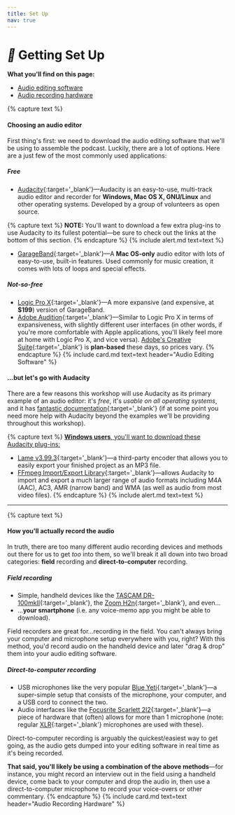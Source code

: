 ```yaml
---
title: Set Up
nav: true
--- 
```


# <i style='color:black;' class='fas'>&#xf0ad;</i> Getting Set Up

**What you'll find on this page:**
- <a href="#software">Audio editing software</a>
- <a href="#hardware">Audio recording hardware</a>

<a id="software"></a>
{% capture text %}
#### Choosing an audio editor

First thing's first: we need to download the audio editing software that we'll be using to assemble the podcast. Luckily, there are a lot of options. Here are a just few of the most commonly used applications:

##### Free

- [Audacity](https://github.com){:target='_blank'}—Audacity is an easy-to-use, multi-track audio editor and recorder for **Windows, Mac OS X, GNU/Linux** and other operating systems. Developed by a group of volunteers as open source.

{% capture text %}
**NOTE:** You'll want to download a few extra plug-ins to use Audacity to its fullest potential—be sure to check out the links at the bottom of this section.
{% endcapture %}
{% include alert.md text=text %}

- [GarageBand](https://itunes.apple.com/us/app/garageband/id682658836?mt=12&ls=1){:target='_blank'}—A **Mac OS-only** audio editor with lots of easy-to-use, built-in features. Used commonly for music creation, it comes with lots of loops and special effects.

##### Not-so-free

- [Logic Pro X](https://itunes.apple.com/us/app/logic-pro-x/id634148309?mt=12){:target='_blank'}—A more expansive (and expensive, at **$199**) version of GarageBand. 
- [Adobe Audition](https://www.adobe.com/products/audition.html?sdid=KKQPG&mv=search&ef_id=EAIaIQobChMI4_OotaDs4QIVrB-tBh2q9g2PEAAYASAAEgLfh_D_BwE:G:s&s_kwcid=AL!3085!3!332933959191!e!!g!!adobe%20audition&gclid=EAIaIQobChMI4_OotaDs4QIVrB-tBh2q9g2PEAAYASAAEgLfh_D_BwE){:target='_blank'}—Similar to Logic Pro X in terms of expansiveness, with slightly different user interfaces (in other words, if you're more comfortable with Apple applications, you'll likely feel more at home with Logic Pro X, and vice versa). [Adobe's Creative Suite](https://www.adobe.com/creativecloud/plans.html?single_app=audition&promoid=KTKAY){:target='_blank'} is **plan-based** these days, so prices vary.
{% endcapture %}
{% include card.md text=text header="Audio Editing Software" %}

#### ...but let's go with **Audacity**

There are a few reasons this workshop will use Audacity as its primary example of an audio editor: it's *free*, it's *usable on all operating systems*, and it has [fantastic documentation](https://manual.audacityteam.org/){:target='_blank'} (if at some point you need more help with Audacity beyond the examples we'll be providing throughout this workshop).  

{% capture text %}
<u><strong>Windows users</strong>, you'll want to download these Audacity plug-ins:</u>
- [Lame v3.99.3](https://manual.audacityteam.org/man/installing_and_updating_audacity_on_windows.html#winlame){:target='_blank'}—a third-party encoder that allows you to easily export your finished project as an MP3 file.
- [FFmpeg Import/Export Library](https://manual.audacityteam.org/man/installing_and_updating_audacity_on_windows.html#winff){:target='_blank'}—allows Audacity to import and export a much larger range of audio formats including M4A (AAC), AC3, AMR (narrow band) and WMA (as well as audio from most video files).
{% endcapture %}
{% include alert.md text=text %}
---
<a id="hardware"></a>
{% capture text %}

#### How you'll actually record the audio

In truth, there are too many different audio recording devices and methods out there for us to get *too* into them, so we'll break it all down into two broad categories: **field** recording and **direct-to-computer** recording.

##### Field recording

- Simple, handheld devices like the [TASCAM DR-100mkII](https://www.amazon.com/dp/B006JVNTXO/?tag=1010128-20){:target='_blank'}, the [Zoom H2n](https://www.amazon.com/dp/B005CQ2ZY6/?tag=1010128-20){:target='_blank'}, and even... 
- ...**your smartphone** (i.e. any voice-memo app you might be able to download).

Field recorders are great for...recording in the field. You can't always bring your computer and microphone setup everywhere with you, right? With this method, you'd record audio on the handheld device and later "drag & drop" them into your audio editing software.

##### Direct-to-computer recording

- USB microphones like the very popular [Blue Yeti](https://www.bluedesigns.com/products/yeti-nano/){:target='_blank'}—a super-simple setup that consists of the microphone, your computer, and a USB cord to connect the two.
- Audio interfaces like the [Focusrite Scarlett 2I2](https://focusrite.com/usb-audio-interface/scarlett/scarlett-2i2){:target='_blank'}—a piece of hardware that (often) allows for more than 1 microphone (note: regular [XLR](https://en.wikipedia.org/wiki/XLR_connector){:target='_blank'} microphones are used with these).

Direct-to-computer recording is arguably the quickest/easiest way to get going, as the audio gets dumped into your editing software in real time as it's being recorded. 

**That said, you'll likely be using a combination of the above methods**—for instance, you might record an interview out in the field using a handheld device, come back to your computer and drop the audio in, then use a direct-to-computer microphone to record your voice-overs or other commentary.
{% endcapture %}
{% include card.md text=text header="Audio Recording Hardware" %}

